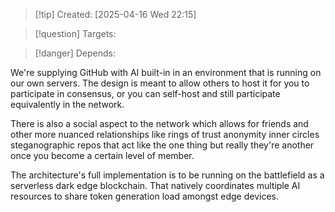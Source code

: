 
>[!tip] Created: [2025-04-16 Wed 22:15]

>[!question] Targets: 

>[!danger] Depends: 

We're supplying GitHub with AI built-in in an environment that is running on our own servers. The design is meant to allow others to host it for you to participate in consensus, or you can self-host and still participate equivalently in the network. 

There is also a social aspect to the network which allows for friends and other more nuanced relationships like rings of trust anonymity inner circles steganographic repos that act like the one thing but really they're another once you become a certain level of member. 

The architecture's full implementation is to be running on the battlefield as a serverless dark edge blockchain. That natively coordinates multiple AI resources to share token generation load amongst edge devices.